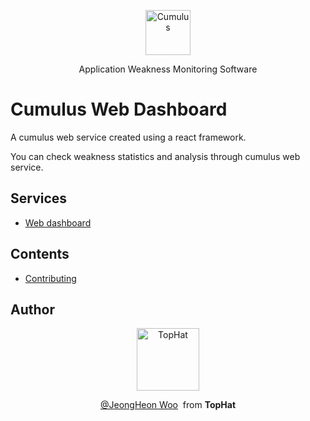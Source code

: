 <p align="center">
  <p align="center">
    <a href="https://cumulus.tophat.cloud" target="_blank">
      <img src="https://jinui.s3.ap-northeast-2.amazonaws.com/tophat/logo.png" alt="Cumulus" height="72">
    </a>
  </p>
  <p align="center">
    Application Weakness Monitoring Software
  </p>
</p>

# Cumulus Web Dashboard

A cumulus web service created using a react framework.

You can check weakness statistics and analysis through cumulus web service.

## Services

- [Web dashboard](https://cumulus.tophat.cloud)

## Contents

- [Contributing](https://github.com/tophat-cloud/cumulus-front/blob/master/CONTRIBUTING.md)

## Author

<p align="center">
  <p align="center">
    <a href="https://github.com/tophat-cloud" target="_blank">
      <img src="https://jinui.s3.ap-northeast-2.amazonaws.com/tophat/tophat.png" alt="TopHat" height="100">
    </a>
  </p>

  <p align="center">
    <a href="https://github.com/wookingwoo" target="_blank">@JeongHeon Woo</a>&nbsp from <strong>TopHat</strong>
  </p>
</p>
